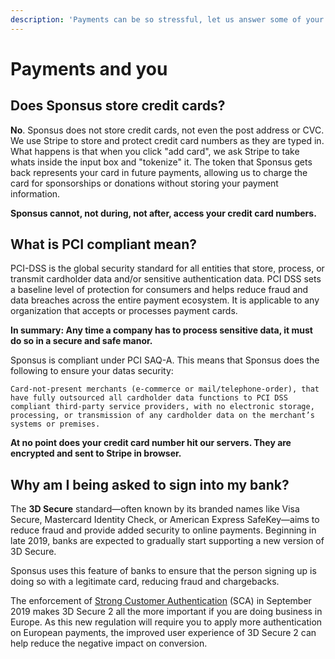 ```yaml
---
description: 'Payments can be so stressful, let us answer some of your biggest worries!'
---
```


# Payments and you

## Does Sponsus store credit cards?

**No**. Sponsus does not store credit cards, not even the post address or CVC. We use Stripe to store and protect credit card numbers as they are typed in. What happens is that when you click "add card", we ask Stripe to take whats inside the input box and "tokenize" it. The token that Sponsus gets back represents your card in future payments, allowing us to charge the card for sponsorships or donations without storing your payment information.

**Sponsus cannot, not during, not after, access your credit card numbers.**

## What is PCI compliant mean?

PCI-DSS is the global security standard for all entities that store, process, or transmit cardholder data and/or sensitive authentication data. PCI DSS sets a baseline level of protection for consumers and helps reduce fraud and data breaches across the entire payment ecosystem. It is applicable to any organization that accepts or processes payment cards.

**In summary: Any time a company has to process sensitive data, it must do so in a secure and safe manor.**

Sponsus is compliant under PCI SAQ-A. This means that Sponsus does the following to ensure your datas security:

`Card-not-present merchants (e-commerce or mail/telephone-order), that have fully outsourced all cardholder data functions to PCI DSS compliant third-party service providers, with no electronic storage, processing, or transmission of any cardholder data on the merchant’s systems or premises.`

**At no point does your credit card number hit our servers. They are encrypted and sent to Stripe in browser.**

## Why am I being asked to sign into my bank?

The **3D Secure** standard—often known by its branded names like Visa Secure, Mastercard Identity Check, or American Express SafeKey—aims to reduce fraud and provide added security to online payments. Beginning in late 2019, banks are expected to gradually start supporting a new version of 3D Secure.

Sponsus uses this feature of banks to ensure that the person signing up is doing so with a legitimate card, reducing fraud and chargebacks.

The enforcement of [Strong Customer Authentication](https://stripe.com/guides/strong-customer-authentication) \(SCA\) in September 2019 makes 3D Secure 2 all the more important if you are doing business in Europe. As this new regulation will require you to apply more authentication on European payments, the improved user experience of 3D Secure 2 can help reduce the negative impact on conversion.



